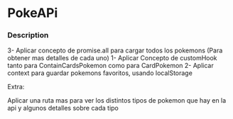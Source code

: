 # PokeAPi

### Description

3- Aplicar concepto de promise.all para cargar todos los pokemons (Para obtener mas detalles de cada uno)
1- Aplicar Concepto de customHook tanto para ContainCardsPokemon como para CardPokemon
2- Aplicar context para guardar pokemons favoritos, usando localStorage

Extra:

Aplicar una ruta mas para ver los distintos tipos de pokemon que hay en la api y algunos detalles sobre cada tipo
